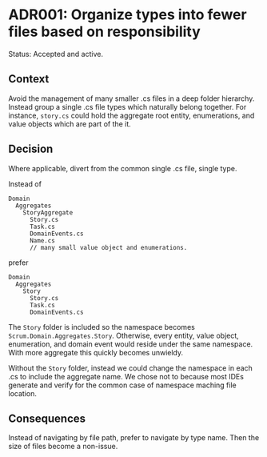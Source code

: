 # ADR001: Organize types into fewer files based on responsibility

Status: Accepted and active.

## Context

Avoid the management of many smaller .cs files in a deep folder hierarchy.
Instead group a single .cs file types which naturally belong together. For
instance, `story.cs` could hold the aggregate root entity, enumerations, and
value objects which are part of the it.

## Decision

Where applicable, divert from the common single .cs file, single type.

Instead of

```
Domain
  Aggregates
    StoryAggregate
      Story.cs
      Task.cs
      DomainEvents.cs
      Name.cs
      // many small value object and enumerations.
```

prefer

```
Domain
  Aggregates
    Story
      Story.cs
      Task.cs
      DomainEvents.cs
```

The `Story` folder is included so the namespace becomes
`Scrum.Domain.Aggregates.Story`. Otherwise, every entity, value object,
enumeration, and domain event would reside under the same namespace. With more
aggregate this quickly becomes unwieldy.

Without the `Story` folder, instead we could change the namespace in each .cs to
include the aggregate name. We chose not to because most IDEs generate and
verify for the common case of namespace maching file location.

## Consequences

Instead of navigating by file path, prefer to navigate by type name. Then the
size of files become a non-issue.
